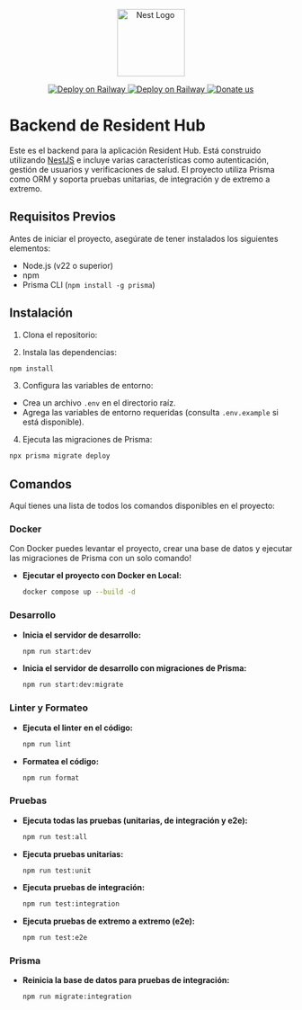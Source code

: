 <p align="center">
  <a href="http://nestjs.com/" target="blank"><img src="https://nestjs.com/img/logo-small.svg" width="120" alt="Nest Logo" /></a>
</p>

[circleci-image]: https://img.shields.io/circleci/build/github/nestjs/nest/master?token=abc123def456
[circleci-url]: https://circleci.com/gh/nestjs/nest

<p align="center">
<a href="https://railway.app/new" target="_blank">
  <img src="https://img.shields.io/badge/deploy-Railway-0B0D0E.svg?&logo=railway" alt="Deploy on Railway" />
</a>
<a href="https://railway.app/new" target="_blank">
  <img src="https://img.shields.io/badge/docker-257bd6?logo=docker&logoColor=white" alt="Deploy on Railway" />
</a>
  <a href="https://paypal.me/kamilmysliwiec" target="_blank"><img src="https://img.shields.io/badge/node-v22-ff3f59.svg" alt="Donate us"/></a>

</p>

# Backend de Resident Hub

Este es el backend para la aplicación Resident Hub. Está construido utilizando [NestJS](https://nestjs.com/) e incluye varias características como autenticación, gestión de usuarios y verificaciones de salud. El proyecto utiliza Prisma como ORM y soporta pruebas unitarias, de integración y de extremo a extremo.

## Requisitos Previos

Antes de iniciar el proyecto, asegúrate de tener instalados los siguientes elementos:

- Node.js (v22 o superior)
- npm
- Prisma CLI (`npm install -g prisma`)

## Instalación

1. Clona el repositorio:

2. Instala las dependencias:

```bash
npm install
```

3. Configura las variables de entorno:

- Crea un archivo `.env` en el directorio raíz.
- Agrega las variables de entorno requeridas (consulta `.env.example` si está disponible).

4. Ejecuta las migraciones de Prisma:

```bash
npx prisma migrate deploy
```

## Comandos

Aquí tienes una lista de todos los comandos disponibles en el proyecto:

### Docker

Con Docker puedes levantar el proyecto, crear una base de datos y ejecutar las migraciones de Prisma con un solo comando!

- **Ejecutar el proyecto con Docker en Local:**

  ```bash
  docker compose up --build -d
  ```

### Desarrollo

- **Inicia el servidor de desarrollo:**

  ```bash
  npm run start:dev
  ```

- **Inicia el servidor de desarrollo con migraciones de Prisma:**

  ```bash
  npm run start:dev:migrate
  ```

### Linter y Formateo

- **Ejecuta el linter en el código:**

  ```bash
  npm run lint
  ```

- **Formatea el código:**
  ```bash
  npm run format
  ```

### Pruebas

- **Ejecuta todas las pruebas (unitarias, de integración y e2e):**

  ```bash
  npm run test:all
  ```

- **Ejecuta pruebas unitarias:**

  ```bash
  npm run test:unit
  ```

- **Ejecuta pruebas de integración:**

  ```bash
  npm run test:integration
  ```

- **Ejecuta pruebas de extremo a extremo (e2e):**

  ```bash
  npm run test:e2e
  ```

### Prisma

- **Reinicia la base de datos para pruebas de integración:**
  ```bash
  npm run migrate:integration
  ```